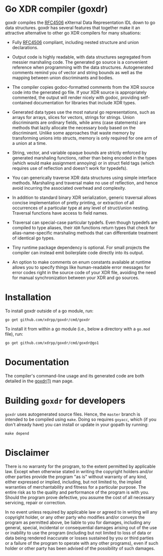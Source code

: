# Go XDR compiler (goxdr)

goxdr compiles the [RFC4506] eXternal Data Representation IDL down to
go data structures.  goxdr has several features that together make it
an attractive alternative to other go XDR compilers for many
situations:

* Fully [RFC4506] compliant, including nested structure and union
  declarations.

* Output code is highly readable, with data structures segregated from
  messier marshaling code.  The generated go source is a convenient
  reference when programming with the data structures.  Autogenerated
  comments remind you of vector and string bounds as well as the
  mapping between union discriminants and bodies.

* The compiler copies godoc-formatted comments from the XDR source
  code into the generated go file.  If your XDR source is
  appropriately commented, the output will render nicely with godoc,
  providing self-contained documentation for libraries that include
  XDR types.

* Generated data types use the most natural go representations, such
  as arrays for arrays, slices for vectors, strings for strings.
  Union discriminants are ordinary fields, while arms (case
  statements) are methods that lazily allocate the necessary body
  based on the discriminant.  Unlike some approaches that waste memory
  by transforming unions into structs, memory is only required for one
  arm of a union at a time.

* String, vector, and variable opaque bounds are strictly enforced by
  generated marshaling functions, rather than being encoded in the
  types (which would make assignment annoying) or in struct field tags
  (which requires use of reflection and doesn't work for typedefs).

* You can generically traverse XDR data structures using simple
  interface methods.  Marshaling and traversal make no use of
  reflection, and hence avoid incurring the associated overhead and
  complexity.

* In addition to standard binary XDR serialization, generic traversal
  allows concise implementation of pretty printing, or extraction of
  all occurrences of a particular type at any level of struct/union
  nesting.  Traversal functions have access to field names.

* Traversal can special-case particular typdefs.  Even though typedefs
  are compiled to type aliases, their `XDR` functions return types
  that check for alias-name-specific marshaling methods that can
  differentiate treatment of identical go types.

* Tiny runtime package dependency is optional.  For small projects the
  compiler can instead emit boilerplate code directly into its output.

* An option to make comments on enum constants available at runtime
  allows you to specify things like human-readable error messages for
  error codes right in the source code of your XDR file, avoiding the
  need for manual synchronization between your XDR and go sources.

# Installation

To install goxdr outside of a go module, run:

    go get github.com/xdrpp/goxdr/cmd/goxdr

To install it from within a go module (i.e., below a directory with a
`go.mod` file), run:

    go get github.com/xdrpp/goxdr/cmd/goxdr@go1

# Documentation

The compiler's command-line usage and its generated code are both
detailed in the [goxdr(1)][goxdr.1] man page.

# Building `goxdr` for developers

`goxdr` uses autogenerated source files.  Hence, the `master` branch
is intended to be compiled using `make`.  Doing so requires `goyacc`,
which (if you don't already have) you can install or update in your
gopath by running:

    make depend

# Disclaimer

There is no warranty for the program, to the extent permitted by
applicable law.  Except when otherwise stated in writing the copyright
holders and/or other parties provide the program "as is" without
warranty of any kind, either expressed or implied, including, but not
limited to, the implied warranties of merchantability and fitness for
a particular purpose.  The entire risk as to the quality and
performance of the program is with you.  Should the program prove
defective, you assume the cost of all necessary servicing, repair or
correction.

In no event unless required by applicable law or agreed to in writing
will any copyright holder, or any other party who modifies and/or
conveys the program as permitted above, be liable to you for damages,
including any general, special, incidental or consequential damages
arising out of the use or inability to use the program (including but
not limited to loss of data or data being rendered inaccurate or
losses sustained by you or third parties or a failure of the program
to operate with any other programs), even if such holder or other
party has been advised of the possibility of such damages.

[RFC4506]: https://tools.ietf.org/html/rfc4506
[RFC5531]: https://tools.ietf.org/html/rfc5531
[goxdr.1]: https://xdrpp.github.io/goxdr/pkg/github.com/xdrpp/goxdr/cmd/goxdr/goxdr.1.html
